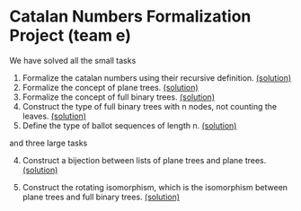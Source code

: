 # Catalan Numbers Formalization Project (team e)

We have solved all the small tasks

1. Formalize the catalan numbers using their recursive definition. [(solution)](Catalan/Catalan.lean)
2. Formalize the concept of plane trees. [(solution)](Catalan/PlaneTrees.lean)
3. Formalize the concept of full binary trees. [(solution)](Catalan/BinaryTrees.lean)
4. Construct the type of full binary trees with n nodes, not counting the
leaves. [(solution)](Catalan/BinaryTrees.lean)
5. Define the type of ballot sequences of length n. [(solution)](Catalan/Ballots.lean)

and three large tasks

4. Construct a bijection between lists of plane trees and plane trees. [(solution)](Catalan/PlaneTrees.lean)

5. Construct the rotating isomorphism, which is the isomorphism between plane trees and full binary trees. [(solution)](Catalan/RotatingIsomorphism.lean)
